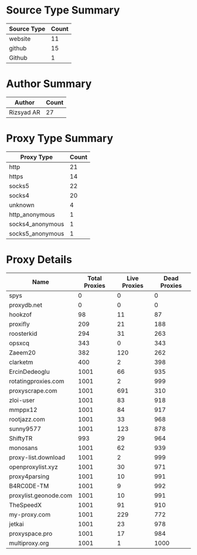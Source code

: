 # Source Type Summary

| Source Type | Count |
|-------------|-------|
| website | 11 |
| github | 15 |
| Github | 1 |


# Author Summary

| Author | Count |
|--------|-------|
| Rizsyad AR | 27 |


# Proxy Type Summary

| Proxy Type | Count |
|------------|-------|
| http | 21 |
| https | 14 |
| socks5 | 22 |
| socks4 | 20 |
| unknown | 4 |
| http_anonymous | 1 |
| socks4_anonymous | 1 |
| socks5_anonymous | 1 |


# Proxy Details

| Name | Total Proxies | Live Proxies | Dead Proxies |
|------|---------------|--------------|---------------|
| spys | 0 | 0 | 0 |
| proxydb.net | 0 | 0 | 0 |
| hookzof | 98 | 11 | 87 |
| proxifly | 209 | 21 | 188 |
| roosterkid | 294 | 31 | 263 |
| opsxcq | 343 | 0 | 343 |
| Zaeem20 | 382 | 120 | 262 |
| clarketm | 400 | 2 | 398 |
| ErcinDedeoglu | 1001 | 66 | 935 |
| rotatingproxies.com | 1001 | 2 | 999 |
| proxyscrape.com | 1001 | 691 | 310 |
| zloi-user | 1001 | 83 | 918 |
| mmppx12 | 1001 | 84 | 917 |
| rootjazz.com | 1001 | 33 | 968 |
| sunny9577 | 1001 | 123 | 878 |
| ShiftyTR | 993 | 29 | 964 |
| monosans | 1001 | 62 | 939 |
| proxy-list.download | 1001 | 2 | 999 |
| openproxylist.xyz | 1001 | 30 | 971 |
| proxy4parsing | 1001 | 10 | 991 |
| B4RC0DE-TM | 1001 | 9 | 992 |
| proxylist.geonode.com | 1001 | 10 | 991 |
| TheSpeedX | 1001 | 91 | 910 |
| my-proxy.com | 1001 | 229 | 772 |
| jetkai | 1001 | 23 | 978 |
| proxyspace.pro | 1001 | 17 | 984 |
| multiproxy.org | 1001 | 1 | 1000 |
